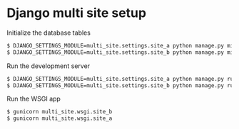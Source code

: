 # Django multi site setup

Initialize the database tables

```bash
$ DJANGO_SETTINGS_MODULE=multi_site.settings.site_a python manage.py migrate
$ DJANGO_SETTINGS_MODULE=multi_site.settings.site_b python manage.py migrate
```

Run the development server

```bash
$ DJANGO_SETTINGS_MODULE=multi_site.settings.site_a python manage.py runserver site-a.example.com:8000
$ DJANGO_SETTINGS_MODULE=multi_site.settings.site_b python manage.py runserver site-b.example.com:8000
```

Run the WSGI app

```bash
$ gunicorn multi_site.wsgi.site_b
$ gunicorn multi_site.wsgi.site_a
```
